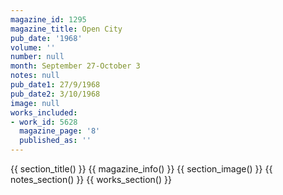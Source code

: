 ```yaml
---
magazine_id: 1295
magazine_title: Open City
pub_date: '1968'
volume: ''
number: null
month: September 27-October 3
notes: null
pub_date1: 27/9/1968
pub_date2: 3/10/1968
image: null
works_included:
- work_id: 5628
  magazine_page: '8'
  published_as: ''
---
```


{{ section_title() }}
{{ magazine_info() }}
{{ section_image() }}
{{ notes_section() }}
{{ works_section() }}
